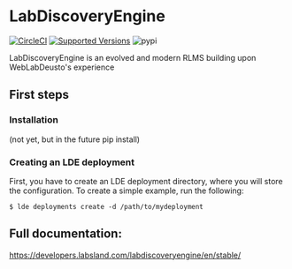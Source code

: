 # LabDiscoveryEngine


[![CircleCI](https://circleci.com/gh/labsland/labdiscoveryengine.svg?style=svg)](https://circleci.com/gh/labsland/labdiscoveryengine)
[![Supported Versions](https://img.shields.io/pypi/pyversions/requests.svg)](https://pypi.org/project/requests)
![pypi](https://img.shields.io/pypi/v/labdiscoveryengine.svg)


LabDiscoveryEngine is an evolved and modern RLMS building upon WebLabDeusto's experience

## First steps

### Installation

(not yet, but in the future pip install)

### Creating an LDE deployment

First, you have to create an LDE deployment directory, where you will store the configuration. To create a simple example, run the following:

```
$ lde deployments create -d /path/to/mydeployment
```

## Full documentation:

https://developers.labsland.com/labdiscoveryengine/en/stable/

